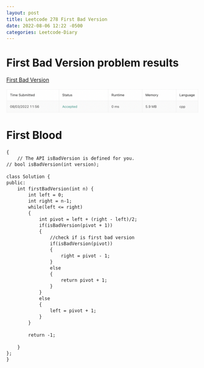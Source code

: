 ```yaml
---
layout: post
title: Leetcode 278 First Bad Version
date: 2022-08-06 12:22 -0500
categories: Leetcode-Diary
---
```

# First Bad Version problem results

[First Bad Version](https://leetcode.com/problems/first-bad-version/)

![Result](/assets/images/first_bad_version.png)

# First Blood
```
{
    // The API isBadVersion is defined for you.
// bool isBadVersion(int version);

class Solution {
public:
    int firstBadVersion(int n) {
        int left = 0;
        int right = n-1;
        while(left <= right)
        {
            int pivot = left + (right - left)/2;
            if(isBadVersion(pivot + 1))
            {
                //check if is first bad version
                if(isBadVersion(pivot))
                {
                    right = pivot - 1;
                }
                else
                {
                    return pivot + 1;
                }
            }
            else
            {
                left = pivot + 1;
            }
        }
        
        return -1;
        
    }
};
}
```